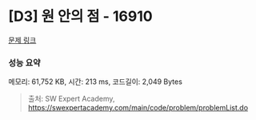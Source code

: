 # [D3] 원 안의 점 - 16910 

[문제 링크](https://swexpertacademy.com/main/code/problem/problemDetail.do?contestProbId=AYcllbDqUVgDFASR) 

### 성능 요약

메모리: 61,752 KB, 시간: 213 ms, 코드길이: 2,049 Bytes



> 출처: SW Expert Academy, https://swexpertacademy.com/main/code/problem/problemList.do